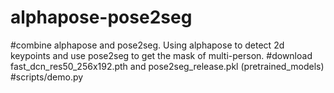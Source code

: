 # alphapose-pose2seg
#combine alphapose and pose2seg. Using alphapose to detect 2d keypoints and use pose2seg to get the mask of multi-person.
#download fast_dcn_res50_256x192.pth and pose2seg_release.pkl (pretrained_models)
#scripts/demo.py
